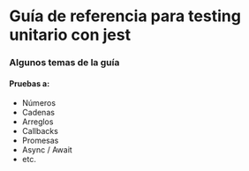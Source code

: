 # Guía de referencia para testing unitario con jest
### Algunos temas de la guía
#### Pruebas a:
* Números
* Cadenas 
* Arreglos
* Callbacks
* Promesas
* Async / Await
* etc.
